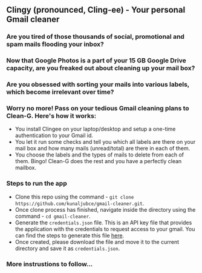 ## Clingy (pronounced, Cling-ee) - Your personal Gmail cleaner

### Are you tired of those thousands of social, promotional and spam mails flooding your inbox?
### Now that Google Photos is a part of your 15 GB Google Drive capacity, are you freaked out about cleaning up your mail box?
### Are you obsessed with sorting your mails into various labels, which become irrelevant over time?

### Worry no more! Pass on your tedious Gmail cleaning plans to Clean-G. Here's how it works:
- You install Clingee on your laptop/desktop and setup a one-time authentication to your Gmail id.
- You let it run some checks and tell you which all labels are there on your mail box and how many mails (unread/total) are there in each of them.
- You choose the labels and the types of mails to delete from each of them. Bingo! Clean-G does the rest and you have a perfectly clean mailbox.

### Steps to run the app
* Clone this repo using the command - `git clone https://github.com/kunaljubce/gmail-cleaner.git`.
* Once clone process has finished, navigate inside the directory using the command - `cd gmail-cleaner`.
* Generate the `credentials.json` file. This is an API key file that provides the application with the credentials to request access to your gmail. You can find the steps to generate this file [here](https://developers.google.com/workspace/guides/create-credentials#api-key).
* Once created, please download the file and move it to the current directory and save it as `credentials.json`.

### More instrustions to follow...
